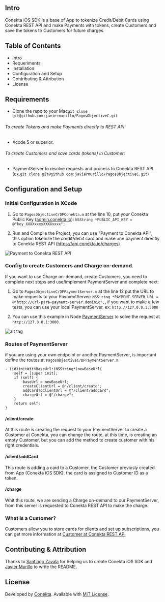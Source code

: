 ## Intro

Conekta iOS SDK is a base of App to tokenize Credit/Debit Cards using Conekta REST API
and make Payments with tokens, create Customers and save the tokens to Customers for
future charges.

## Table of Contents

- Intro
- Requeriments
- Installation
- Configuration and Setup
- Contributing & Attribution
- License

## Requirements
- Clone the repo to your Mac``git clone git@github.com:javiermurillo/PagosObjectiveC.git``

###### To create Tokens and make Payments directly to REST API:
- Xcode 5 or superior.

###### To create Customers and save cards (tokens) in Customer:
- PaymentServer to resolve requests and process to Conekta REST API. (ex.``git clone git@github.com:javiermurillo/PagosObjectiveC.git``)


## Configuration and Setup

### Initial Configuration in XCode

1. Go to ``PagosObjectiveC/DFConekta.m`` at the line 10, put your Conekta Public Key ([admin.conekta.io](https://admin.conekta.io/en#developers.keys)):
``NSString *PUBLIC_API_KEY = @"key_XXXXxxxxXXXXxxxx";``

2. Run and Compile the Project, you can use "Payment to Conekta API", this option tokenize the credit/debit card and make one payment
directly to Conekta REST API (https://api.conekta.io/charges)

![Payment to Conekta REST API](https://raw.github.com/javiermurillo/PagosObjectiveC/master/readme_files/pay_to_api_conekta.gif)

### Config to create Customers and Charge on-demand.

If you want to use Charge on-demand, create Customers, you need to complete next steps and use/implement PaymentServer and complete next:


1. Go to ``PagosObjectiveC/DFPaymentServer.m`` at the line 12 put the URL to make requests to your PaymentServer:
``NSString *PAYMENT_SERVER_URL = @"http://url-para-payment-server.dominio";``, if you want to make a few tests, you can use your local
 PaymentServer, ex:  ``http://127.0.0.1:3000``

2. You can use this example in Node [PaymentServer](https://github.com/javiermurillo/NodePaymentserver) to solve the request at ``http://127.0.0.1:3000``.

![alt tag](https://raw.github.com/javiermurillo/PagosObjectiveC/master/readme_files/customer_payment.gif)


### Routes of PaymentServer

if you are using your own endpoint or another PaymentServer, is important define the routes at ``PagosObjectiveC/DFPaymentServer.m``

````
- (id)initWithBaseUrl:(NSString*)newBaseUrl{
    self = [super init];
    if (self) {
        baseUrl = newBaseUrl;
        createClientUrl = @"/client/create";
        addCardToClientUrl = @"/client/addCard";
        chargeUrl = @"/charge";
    }
    return self;
}
````

#### /client/create

At this route is creating the request to your PaymentServer to create a Customer at Conekta, you can change the route, at this time, is creating an empty Customer, but you can add the method to create customer with his right credentials.

#### /client/addCard

This route is adding a card to a Customer, the Customer previusly created from App (Conekta iOS SDK), the card is assigned to Customer ID as a token.

#### /charge

Whit this route, we are sending a Charge on-demand to our PaymentServer, from this server is requested to Conekta REST API to make the charge.

### What is a Customer?

Customers allow you to store cards for clients and set up subscriptions, you can get more information at [Customer at Conekta REST API](https://www.conekta.io/en/docs/api#customers)

## Contributing & Attribution

Thanks to [Santiago Zavala](https://github.com/dfectuoso) for helping us to create Conekta iOS SDK and [Javier Murillo](https://github.com/javiermurillo) to write the README.

License
-------
Developed by [Conekta](https://www.conekta.io). Available with [MIT License](LICENSE).
